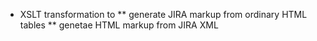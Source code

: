* XSLT transformation to 
** generate JIRA markup from ordinary HTML tables
** genetae HTML markup from JIRA XML 
